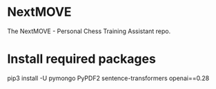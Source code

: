 # NextMOVE

The NextMOVE - Personal Chess Training Assistant repo.


# Install required packages
pip3 install -U pymongo PyPDF2 sentence-transformers openai==0.28
